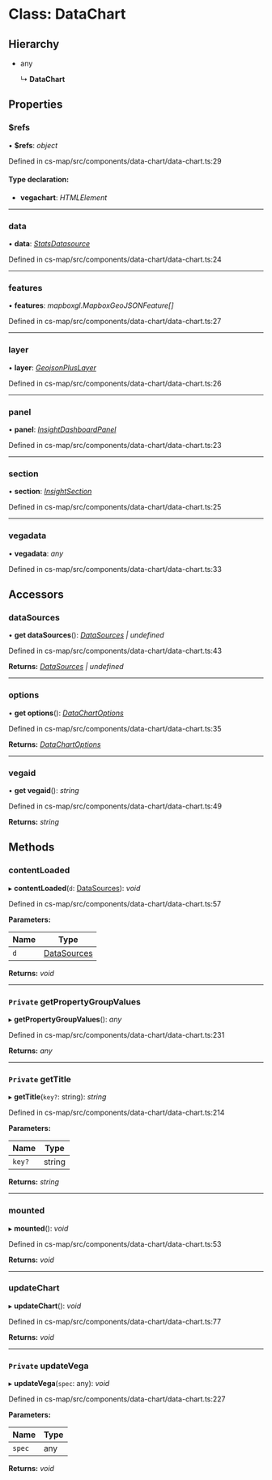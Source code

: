 # Class: DataChart

## Hierarchy

* any

  ↳ **DataChart**

## Properties

###  $refs

• **$refs**: *object*

Defined in cs-map/src/components/data-chart/data-chart.ts:29

#### Type declaration:

* **vegachart**: *HTMLElement*

___

###  data

• **data**: *[StatsDatasource](_cs_map_src_datasources_stats_datasource_.statsdatasource.md)*

Defined in cs-map/src/components/data-chart/data-chart.ts:24

___

###  features

• **features**: *mapboxgl.MapboxGeoJSONFeature[]*

Defined in cs-map/src/components/data-chart/data-chart.ts:27

___

###  layer

• **layer**: *[GeojsonPlusLayer](_cs_map_src_layers_geojson_plus_layer_.geojsonpluslayer.md)*

Defined in cs-map/src/components/data-chart/data-chart.ts:26

___

###  panel

• **panel**: *[InsightDashboardPanel](../interfaces/_cs_data_src_interfaces_insight_.insightdashboardpanel.md)*

Defined in cs-map/src/components/data-chart/data-chart.ts:23

___

###  section

• **section**: *[InsightSection](../interfaces/_cs_data_src_interfaces_insight_.insightsection.md)*

Defined in cs-map/src/components/data-chart/data-chart.ts:25

___

###  vegadata

• **vegadata**: *any*

Defined in cs-map/src/components/data-chart/data-chart.ts:33

## Accessors

###  dataSources

• **get dataSources**(): *[DataSources](_cs_data_src_classes_data_sources_.datasources.md) | undefined*

Defined in cs-map/src/components/data-chart/data-chart.ts:43

**Returns:** *[DataSources](_cs_data_src_classes_data_sources_.datasources.md) | undefined*

___

###  options

• **get options**(): *[DataChartOptions](_cs_map_src_components_data_chart_data_chart_options_.datachartoptions.md)*

Defined in cs-map/src/components/data-chart/data-chart.ts:35

**Returns:** *[DataChartOptions](_cs_map_src_components_data_chart_data_chart_options_.datachartoptions.md)*

___

###  vegaid

• **get vegaid**(): *string*

Defined in cs-map/src/components/data-chart/data-chart.ts:49

**Returns:** *string*

## Methods

###  contentLoaded

▸ **contentLoaded**(`d`: [DataSources](_cs_data_src_classes_data_sources_.datasources.md)): *void*

Defined in cs-map/src/components/data-chart/data-chart.ts:57

**Parameters:**

Name | Type |
------ | ------ |
`d` | [DataSources](_cs_data_src_classes_data_sources_.datasources.md) |

**Returns:** *void*

___

### `Private` getPropertyGroupValues

▸ **getPropertyGroupValues**(): *any*

Defined in cs-map/src/components/data-chart/data-chart.ts:231

**Returns:** *any*

___

### `Private` getTitle

▸ **getTitle**(`key?`: string): *string*

Defined in cs-map/src/components/data-chart/data-chart.ts:214

**Parameters:**

Name | Type |
------ | ------ |
`key?` | string |

**Returns:** *string*

___

###  mounted

▸ **mounted**(): *void*

Defined in cs-map/src/components/data-chart/data-chart.ts:53

**Returns:** *void*

___

###  updateChart

▸ **updateChart**(): *void*

Defined in cs-map/src/components/data-chart/data-chart.ts:77

**Returns:** *void*

___

### `Private` updateVega

▸ **updateVega**(`spec`: any): *void*

Defined in cs-map/src/components/data-chart/data-chart.ts:227

**Parameters:**

Name | Type |
------ | ------ |
`spec` | any |

**Returns:** *void*
